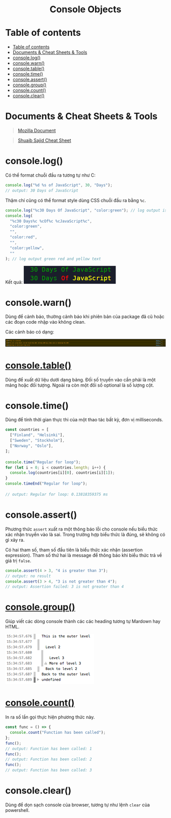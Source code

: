 <link rel='stylesheet' href='../../../main.css'>

<div class="title">
    <center><h1 class="bigtitle">Console Objects</h1></center>
</div>

# Table of contents

- [Table of contents](#table-of-contents)
- [Documents & Cheat Sheets & Tools](#documents--cheat-sheets--tools)
- [console.log()](#consolelog)
- [console.warn()](#consolewarn)
- [console.table()](#consoletable)
- [console.time()](#consoletime)
- [console.assert()](#consoleassert)
- [console.group()](#consolegroup)
- [console.count()](#consolecount)
- [console.clear()](#consoleclear)

# Documents & Cheat Sheets & Tools

> [Mozilla Document](https://developer.mozilla.org/en-US/docs/Web/API/console)

> [Shuaib Sajid Cheat Sheet](https://codepen.io/Shu52/pen/yKeoRg)

# console.log()

Có thể format chuỗi đầu ra tương tự như C:

```js
console.log("%d %s of JavaScript", 30, "Days");
// output: 30 Days of JavaScript
```

Thậm chí cũng có thể format style dùng CSS chuỗi đầu ra bằng `%c`.

```js
console.log("%c30 Days Of JavaScript", "color:green"); // log output is green
console.log(
  "%c30 Days%c %cOf%c %cJavaScript%c",
  "color:green",
  "",
  "color:red",
  "",
  "color:yellow",
  ""
); // log output green red and yellow text
```

Kết quả:
<img src = "log.png">

# console.warn()

Dùng để cảnh báo, thường cảnh báo khi phiên bản của package đã cũ hoặc các đoạn code nhập vào không clean.

Các cảnh báo có dạng:

<img src ="warning.png">

# [console.table()](https://developer.mozilla.org/en-US/docs/Web/API/console/table)

Dùng để xuất dữ liệu dưới dạng bảng. Đối số truyền vào cần phải là một mảng hoặc đối tượng. Ngoài ra còn một đối số optional là số lượng cột.

# console.time()

Dùng để tính thời gian thực thi của một thao tác bất kỳ, đơn vị milliseconds.

```js
const countries = [
  ["Finland", "Helsinki"],
  ["Sweden", "Stockholm"],
  ["Norway", "Oslo"],
];

console.time("Regular for loop");
for (let i = 0; i < countries.length; i++) {
  console.log(countries[i][0], countries[i][1]);
}
console.timeEnd("Regular for loop");

// output: Regular for loop: 0.13818359375 ms
```

# console.assert()

Phương thức `assert` xuất ra một thông báo lỗi cho console nếu biểu thức xác nhận truyền vào là sai. Trong trường hợp biểu thức là đúng, sẽ không có gì xảy ra.

Có hai tham số, tham số đầu tiên là biểu thức xác nhận (assertion expression). Tham số thứ hai là message để thông báo khi biểu thức trả về giá trị `false`.

```js
console.assert(4 > 3, "4 is greater than 3");
// output: no result
console.assert(3 > 4, "3 is not greater than 4");
// output: Assertion failed: 3 is not greater than 4
```

# [console.group()](https://developer.mozilla.org/en-US/docs/Web/API/console/group)

Giúp viết các dòng console thành các các heading tương tự Mardown hay HTML.

<img src="group.png">

# [console.count()](https://developer.mozilla.org/en-US/docs/Web/API/console/count)

In ra số lần gọi thực hiện phương thức này.

```js
const func = () => {
  console.count("Function has been called");
};
func();
// output: Function has been called: 1
func();
// output: Function has been called: 2
func();
// output: Function has been called: 3
```

# console.clear()

Dùng để dọn sạch console của browser, tương tự như lệnh `clear` của powershell.
